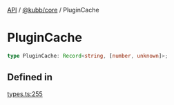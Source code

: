 [API](../../../packages.md) / [@kubb/core](../index.md) / PluginCache

# PluginCache

```ts
type PluginCache: Record<string, [number, unknown]>;
```

## Defined in

[types.ts:255](https://github.com/kubb-project/kubb/blob/dcebbafbee668a7722775212bce85eec29e39573/packages/core/src/types.ts#L255)
